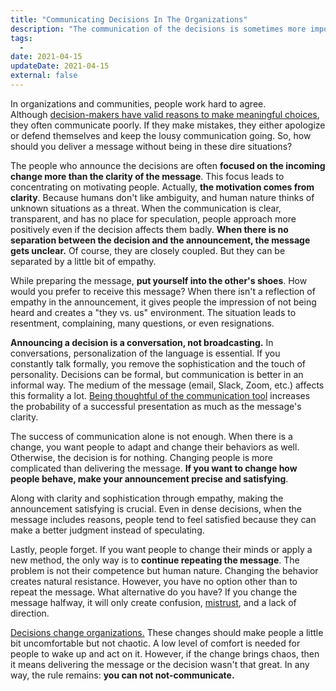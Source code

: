 ```yaml
---
title: "Communicating Decisions In The Organizations"
description: "The communication of the decisions is sometimes more important than the decision itself. The leaders often make horrible announcements of significant decisions. How can they do it better?"
tags:
  -
date: 2021-04-15
updateDate: 2021-04-15
external: false
---
```


In organizations and communities, people work hard to agree. Although [decision-makers have valid reasons to make meaningful choices](https://candost.substack.com/p/the-decision-making-pendulum), they often communicate poorly. If they make mistakes, they either apologize or defend themselves and keep the lousy communication going. So, how should you deliver a message without being in these dire situations?

The people who announce the decisions are often **focused on the incoming change more than the clarity of the message**. This focus leads to concentrating on motivating people. Actually, **the motivation comes from clarity**. Because humans don't like ambiguity, and human nature thinks of unknown situations as a threat. When the communication is clear, transparent, and has no place for speculation, people approach more positively even if the decision affects them badly. **When there is no separation between the decision and the announcement, the message gets unclear.** Of course, they are closely coupled. But they can be separated by a little bit of empathy.

While preparing the message, **put yourself into the other's shoes**. How would you prefer to receive this message? When there isn't a reflection of empathy in the announcement, it gives people the impression of not being heard and creates a "they vs. us" environment. The situation leads to resentment, complaining, many questions, or even resignations.

**Announcing a decision is a conversation, not broadcasting.** In conversations, personalization of the language is essential. If you constantly talk formally, you remove the sophistication and the touch of personality. Decisions can be formal, but communication is better in an informal way. The medium of the message (email, Slack, Zoom, etc.) affects this formality a lot. [Being thoughtful of the communication tool](https://candost.substack.com/p/managing-partially-distributed-teams) increases the probability of a successful presentation as much as the message's clarity.

The success of communication alone is not enough. When there is a change, you want people to adapt and change their behaviors as well. Otherwise, the decision is for nothing. Changing people is more complicated than delivering the message. **If you want to change how people behave, make your announcement precise and satisfying**.

Along with clarity and sophistication through empathy, making the announcement satisfying is crucial. Even in dense decisions, when the message includes reasons, people tend to feel satisfied because they can make a better judgment instead of speculating.

Lastly, people forget. If you want people to change their minds or apply a new method, the only way is to **continue repeating the message**. The problem is not their competence but human nature. Changing the behavior creates natural resistance. However, you have no option other than to repeat the message. What alternative do you have? If you change the message halfway, it will only create confusion, [mistrust](https://candost.substack.com/p/how-to-build-trust-in-a-team-as-a-new-manager), and a lack of direction.

[Decisions change organizations.](https://candost.substack.com/p/the-decision-making-pendulum) These changes should make people a little bit uncomfortable but not chaotic. A low level of comfort is needed for people to wake up and act on it. However, if the change brings chaos, then it means delivering the message or the decision wasn't that great. In any way, the rule remains: **you can not not-communicate.**